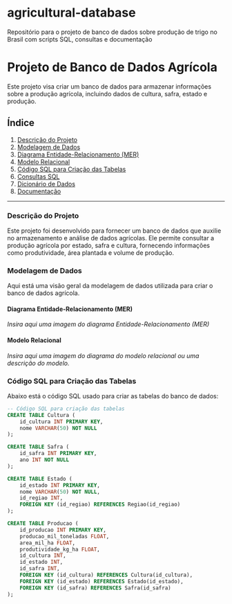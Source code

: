 # agricultural-database
Repositório para o projeto de banco de dados sobre produção de trigo no Brasil com scripts SQL, consultas e documentação
# Projeto de Banco de Dados Agrícola

Este projeto visa criar um banco de dados para armazenar informações sobre a produção agrícola, incluindo dados de cultura, safra, estado e produção. 

## Índice

1. [Descrição do Projeto](#descrição-do-projeto)
2. [Modelagem de Dados](#modelagem-de-dados)
3. [Diagrama Entidade-Relacionamento (MER)](#diagrama-entidade-relacionamento-mer)
4. [Modelo Relacional](#modelo-relacional)
5. [Código SQL para Criação das Tabelas](#código-sql-para-criação-das-tabelas)
6. [Consultas SQL](#consultas-sql)
7. [Dicionário de Dados](#dicionário-de-dados)
8. [Documentação](#documentação)

---

### Descrição do Projeto

Este projeto foi desenvolvido para fornecer um banco de dados que auxilie no armazenamento e análise de dados agrícolas. Ele permite consultar a produção agrícola por estado, safra e cultura, fornecendo informações como produtividade, área plantada e volume de produção.

### Modelagem de Dados

Aqui está uma visão geral da modelagem de dados utilizada para criar o banco de dados agrícola.

#### Diagrama Entidade-Relacionamento (MER)
*Insira aqui uma imagem do diagrama Entidade-Relacionamento (MER)*

#### Modelo Relacional
*Insira aqui uma imagem do diagrama do modelo relacional ou uma descrição do modelo.*

### Código SQL para Criação das Tabelas

Abaixo está o código SQL usado para criar as tabelas do banco de dados:

```sql
-- Código SQL para criação das tabelas
CREATE TABLE Cultura (
    id_cultura INT PRIMARY KEY,
    nome VARCHAR(50) NOT NULL
);

CREATE TABLE Safra (
    id_safra INT PRIMARY KEY,
    ano INT NOT NULL
);

CREATE TABLE Estado (
    id_estado INT PRIMARY KEY,
    nome VARCHAR(50) NOT NULL,
    id_regiao INT,
    FOREIGN KEY (id_regiao) REFERENCES Regiao(id_regiao)
);

CREATE TABLE Producao (
    id_producao INT PRIMARY KEY,
    producao_mil_toneladas FLOAT,
    area_mil_ha FLOAT,
    produtividade_kg_ha FLOAT,
    id_cultura INT,
    id_estado INT,
    id_safra INT,
    FOREIGN KEY (id_cultura) REFERENCES Cultura(id_cultura),
    FOREIGN KEY (id_estado) REFERENCES Estado(id_estado),
    FOREIGN KEY (id_safra) REFERENCES Safra(id_safra)
);
